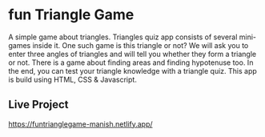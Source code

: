 # fun Triangle Game
A simple game about triangles. Triangles quiz app consists of several mini-games inside it. One such game is this triangle or not? We will ask you to enter three angles of triangles and will tell you whether they form a triangle or not. There is a game about finding areas and finding hypotenuse too. In the end, you can test your triangle knowledge with a triangle quiz. This app is build using HTML, CSS & Javascript.

## Live Project
  https://funtrianglegame-manish.netlify.app/
